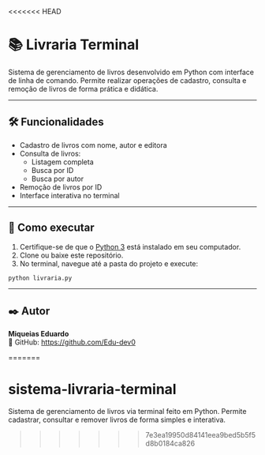<<<<<<< HEAD
# 📚 Livraria Terminal 

Sistema de gerenciamento de livros desenvolvido em Python com interface de linha de comando. Permite realizar operações de cadastro, consulta e remoção de livros de forma prática e didática.

---

## 🛠 Funcionalidades

- Cadastro de livros com nome, autor e editora
- Consulta de livros:
  - Listagem completa
  - Busca por ID
  - Busca por autor
- Remoção de livros por ID
- Interface interativa no terminal

---

## 🚀 Como executar

1. Certifique-se de que o [Python 3](https://www.python.org/downloads/) está instalado em seu computador.
2. Clone ou baixe este repositório.
3. No terminal, navegue até a pasta do projeto e execute:

```bash
python livraria.py 
```

---

## ✒️ Autor

**Miqueias Eduardo**  
🔗  GitHub: https://github.com/Edu-dev0







=======
# sistema-livraria-terminal
Sistema de gerenciamento de livros via terminal feito em Python. Permite cadastrar, consultar e remover livros de forma simples e interativa.
>>>>>>> 7e3ea19950d84141eea9bed5b5f5d8b0184ca826
